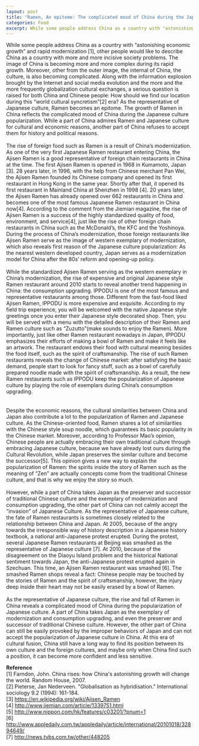 ```yaml
---
layout: post
title: "Ramen, An epitome: The complicated mood of China during the Japanese culture popularization"
categories: Food
excerpt: While some people address China as a country with "astonishing economic growth" and rapid modernization, other people would like to describe China as a country with more and more incisive society problems.
---
```

While some people address China as a country with “astonishing economic growth” and rapid modernization [1], other people would like to describe China as a country with more and more incisive society problems. The image of China is becoming more and more complex during its rapid growth. Moreover, other from the outer image, the internal of China, the culture, is also becoming complicated. Along with the information explosion brought by the Internet and social media evolution and the more and the more frequently globalization cultural exchanges, a serious question is raised for both China and Chinese people: How should we find our location during this “world cultural syncretism”[2] era? As the representative of Japanese culture, Ramen becomes an epitome. The growth of Ramen in China reflects the complicated mood of China during the Japanese culture popularization. While a part of China admires Ramen and Japanese culture for cultural and economic reasons, another part of China refuses to accept them for history and political reasons. 
<br>                                                                                                                                                                                                                                 
The rise of foreign food such as Ramen is a result of China’s modernization. As one of the very first Japanese Ramen restaurant entering China, the Ajisen Ramen is a good representative of foreign chain restaurants in China at the time. The first Ajisen Ramen is opened in 1968 in Kumamoto, Japan [3]. 28 years later, in 1996, with the help from Chinese merchant Pan Wei, the Ajisen Ramen founded its Chinese company and opened its first restaurant in Hong Kong in the same year. Shortly after that, it opened its first restaurant in Mainland China at Shenzhen in 1998 [4]. 20 years later, the Ajisen Ramen has already opened over 662 restaurants in China and becomes one of the most famous Japanese Ramen restaurant in China now[4]. According to the comment from the Jiemian magazine, the rise of Ajisen Ramen is a success of the highly standardized quality of food, environment, and service[4], just like the rise of other foreign chain restaurants in China such as the McDonald’s, the KFC and the Yoshinoya. During the process of China’s modernization, those foreign restaurants like Ajisen Ramen serve as the image of western exemplary of modernization, which also reveals first reason of the Japanese culture popularization: As the nearest western developed country, Japan serves as a modernization model for China after the 80s’ reform and opening-up policy. 
<br>                                                                                                                                                                                                                                 
While the standardized Ajisen Ramen serving as the western exemplary in China’s modernization, the rise of expensive and original Japanese style Ramen restaurant around 2010 starts to reveal another trend happening in China: the consumption upgrading. IPPODU is one of the most famous and representative restaurants among those. Different from the fast-food liked Ajisen Ramen, IPPODU is more expensive and exquisite. According to my field trip experience, you will be welcomed with the native Japanese style greetings once you enter their Japanese style decorated shop. Then, you will be served with a menu with the detailed description of their Ramen and Ramen culture such as “Zuzutto”(make sounds to enjoy the Ramen). More importantly, just like other Ramen restaurant nowadays in Japan, IPPODU emphasizes their efforts of making a bowl of Ramen and make it feels like an artwork. The restaurant endows their food with cultural meaning besides the food itself, such as the spirit of craftsmanship. The rise of such Ramen restaurants reveals the change of Chinese market: after satisfying the basic demand, people start to look for fancy stuff, such as a bowl of carefully prepared noodle made with the spirit of craftsmanship. As a result, the new Ramen restaurants such as IPPODU keep the popularization of Japanese culture by playing the role of exemplars during China’s consumption upgrading.  
<br>                                                                                                                                                                                                                                 
Despite the economic reasons, the cultural similarities between China and Japan also contribute a lot to the popularization of Ramen and Japanese culture. As the Chinese-oriented food, Ramen shares a lot of similarities with the Chinese style soup noodle, which guarantees its basic popularity in the Chinese market. Moreover, according to  Professor Mao’s opinion, Chinese people are actually embracing their own traditional culture through embracing Japanese culture, because we have already lost ours during the Cultural Revolution, while Japan preserves the similar culture and become the successor[5]. This opinion gives a new way to explain the popularization of Ramen: the spirits inside the story of Ramen such as the meaning of “Zen” are actually concepts come from the traditional Chinese culture, and that is why we enjoy the story so much. 
<br>                                                                                                                                                                                                                                 
However, while a part of China takes Japan as the preserver and successor of traditional Chinese culture and the exemplary of modernization and consumption upgrading, the other part of China can not calmly accept the “invasion” of Japanese Culture. As the representative of Japanese culture, the fate of Ramen restaurants is sometimes closely related to the relationship between China and Japan. At 2005, because of the angry towards the irresponsible way of history description in a Japanese history textbook, a national anti-Japanese protest erupted. During the protest, several Japanese Ramen restaurants at Beijing was smashed as the representative of Japanese culture [7]. At 2010, because of the disagreement on the Diaoyu Island problem and the historical National sentiment towards Japan, the anti-Japanese protest erupted again in Szechuan. This time, an Ajisen Ramen restaurant was smashed [6]. The smashed Ramen shops reveal a fact: Chinese people may be touched by the stories of Ramen and the spirit of craftsmanship, however, the injury deep inside their heart may not be easily erased by a bowl of Ramen. 
<br>                                                                                                                                             
As the representative of Japanese culture, the rise and fall of Ramen in China reveals a complicated mood of China during the popularization of Japanese culture. A part of China takes Japan as the exemplary of modernization and consumption upgrading, and even the preserver and successor of traditional Chinese culture. However, the other part of China can still be easily provoked by the improper behaviors of Japan and can not accept the popularization of Japanese culture in China. At this era of cultural fusion, China still have a long way to find its position between its own culture and the foreign cultures, and maybe only when China find such a position, it can become more confident and less sensitive.


**Reference**
<br>
[1] Farndon, John. China rises: how China's astonishing growth will change the world. Random House, 2007.
<br>
[2] Pieterse, Jan Nederveen. "Globalisation as hybridisation." International sociology 9.2 (1994): 161-184.
<br>
[3] https://en.wikipedia.org/wiki/Ajisen_Ramen
<br>
[4] http://www.jiemian.com/article/1339751.html
<br>
[5] http://www.nippon.com/hk/features/c03201/?pnum=1
<br>
[6] http://www.appledaily.com.tw/appledaily/article/international/20101018/32894649/
<br>
[7] http://news.tvbs.com.tw/other/448205 